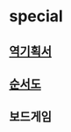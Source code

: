 # special
 ## [역기획서](https://github.com/SSUHYUNKIM/special/blob/develop/project/%EC%97%AD%EA%B8%B0%ED%9A%8D%EC%84%9C.md)
 ## [순서도](https://github.com/SSUHYUNKIM/special/blob/develop/project2/%EC%88%9C%EC%84%9C%EB%8F%84.md)
 ## 보드게임
